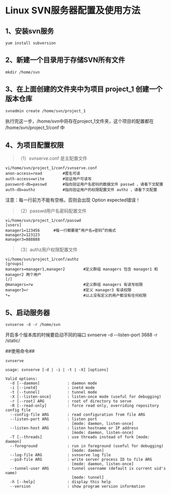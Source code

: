 # Linux SVN服务器配置及使用方法 #

## 1、安装svn服务 ##

	yum install subversion

## 2、新建一个目录用于存储SVN所有文件 ##

	mkdir /home/svn

## 3、在上面创建的文件夹中为项目 project_1 创建一个版本仓库 ##

	svnadmin create /home/svn/project_1

执行完这一步，/home/svn中将存在project_1文件夹，这个项目的配置都在 /home/svn/project_1/conf 中

## 4、为项目配置权限 ##

>（1）svnserve.conf 是主配置文件

	vi/home/svn/project_1/conf/svnserve.conf
	anon-access=read         #匿名可读
	auth-access=write        #验证用户可读写
	password-db=passwd       #指向验证用户名密码的数据文件 passwd ，请看下文配置
	auth-db=authz            #指向验证用户的权限配置文件 authz ，请看下文配置

注意：每一行前方不能有空格，否则会出现 Option expected错误！

>（2）passwd用户名密码配置文件 

	vi/home/svn/project_1/conf/passwd
	[users]
	manager1=123456      #每一行都要是“用户名=密码”的格式
	manager2=123123 
	manager3=888888

>（3）authz用户权限配置文件 

	vi/home/svn/project_1/conf/authz
	[groups]
	managers=manager1,manager2        #定义群组 managers 包含 manager1 和 manager2 两个用户
	[/]
	@managers=rw                      #定义群组 managers 有读写权限
	manager3=r                        #定义 manager3 有读权限
	*=                                #以上没有定义的用户都没有任何权限

## 5、启动服务器 ##
	svnserve -d -r /home/svn

开启多个版本库的时候要启动不同的端口 svnserve -d --listen-port 3688 -r /static/

##使用命令##

	svnserve
	
	usage: svnserve [-d | -i | -t | -X] [options]
	
	Valid options:
	  -d [--daemon]            : daemon mode
	  -i [--inetd]             : inetd mode
	  -t [--tunnel]            : tunnel mode
	  -X [--listen-once]       : listen-once mode (useful for debugging)
	  -r [--root] ARG          : root of directory to serve
	  -R [--read-only]         : force read only, overriding repository config file
	  --config-file ARG        : read configuration from file ARG
	  --listen-port ARG        : listen port
	                             [mode: daemon, listen-once]
	  --listen-host ARG        : listen hostname or IP address
	                             [mode: daemon, listen-once]
	  -T [--threads]           : use threads instead of fork [mode: daemon]
	  --foreground             : run in foreground (useful for debugging)
	                             [mode: daemon]
	  --log-file ARG           : svnserve log file
	  --pid-file ARG           : write server process ID to file ARG
	                             [mode: daemon, listen-once]
	  --tunnel-user ARG        : tunnel username (default is current uid's name)
	                             [mode: tunnel]
	  -h [--help]              : display this help
	  --version                : show program version information